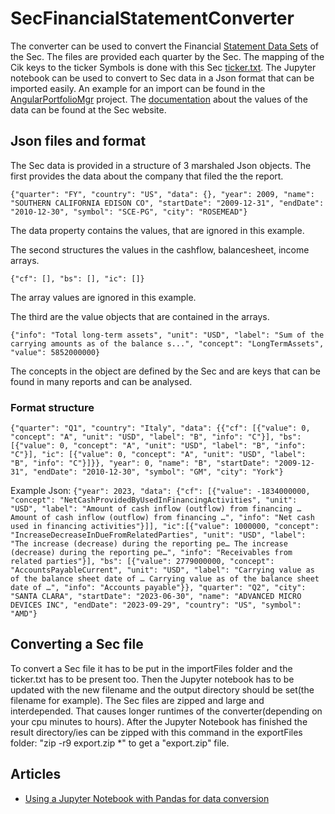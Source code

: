# SecFinancialStatementConverter
The converter can be used to convert the Financial [Statement Data Sets](https://www.sec.gov/dera/data/financial-statement-data-sets) of the Sec. The files are provided each quarter by the Sec. The mapping of the Cik keys to the ticker Symbols is done with this Sec [ticker.txt](https://www.sec.gov/include/ticker.txt). The Jupyter notebook can be used to convert to Sec data in a Json format that can be imported easily. An example for an import can be found in the [AngularPortfolioMgr](https://github.com/Angular2Guy/AngularPortfolioMgr) project. The [documentation](https://www.sec.gov/files/aqfs.pdf) about the values of the data can be found at the Sec website.

## Json files and format
The Sec data is provided in a structure of 3 marshaled Json objects. The first provides the data about the company that filed the the report.

`{"quarter": "FY", "country": "US", "data": {}, "year": 2009, "name": "SOUTHERN CALIFORNIA EDISON CO", "startDate": "2009-12-31", "endDate": "2010-12-30", "symbol": "SCE-PG", "city": "ROSEMEAD"}`

The data property contains the values, that are ignored in this example.

The second structures the values in the cashflow, balancesheet, income arrays. 

`{"cf": [], "bs": [], "ic": []}`

The array values are ignored in this example.

The third are the value objects that are contained in the arrays.

`{"info": "Total long-term assets", "unit": "USD", "label": "Sum of the carrying amounts as of the balance s...", "concept": "LongTermAssets", "value": 5852000000}`

The concepts in the object are defined by the Sec and are keys that can be found in many reports and can be analysed.

### Format structure
`{"quarter": "Q1", "country": "Italy", "data": {{"cf": [{"value": 0, "concept": "A", "unit": "USD", "label": "B", "info": "C"}], "bs": [{"value": 0, "concept": "A", "unit": "USD", "label": "B", "info": "C"}], "ic": [{"value": 0, "concept": "A", "unit": "USD", "label": "B", "info": "C"}]}}, "year": 0, "name": "B", "startDate": "2009-12-31", "endDate": "2010-12-30", "symbol": "GM", "city": "York"}`

Example Json:
`{"year": 2023, "data": {"cf": [{"value": -1834000000, "concept": "NetCashProvidedByUsedInFinancingActivities", "unit": "USD", "label": "Amount of cash inflow (outflow) from financing … Amount of cash inflow (outflow) from financing …", "info": "Net cash used in financing activities"}]], "ic":[{"value": 1000000, "concept": "IncreaseDecreaseInDueFromRelatedParties", "unit": "USD", "label": "The increase (decrease) during the reporting pe… The increase (decrease) during the reporting pe…", "info": "Receivables from related parties"}], "bs": [{"value": 2779000000, "concept": "AccountsPayableCurrent", "unit": "USD", "label": "Carrying value as of the balance sheet date of … Carrying value as of the balance sheet date of …", "info": "Accounts payable"}}, "quarter": "Q2", "city": "SANTA CLARA", "startDate": "2023-06-30", "name": "ADVANCED MICRO DEVICES INC", "endDate": "2023-09-29", "country": "US", "symbol": "AMD"}`

## Converting a Sec file
To convert a Sec file it has to be put in the importFiles folder and the ticker.txt has to be present too. Then the Jupyter notebook has to be updated with the new filename and the output directory should be set(the filename for example). The Sec files are zipped and large and interdepended. That causes longer runtimes of the converter(depending on your cpu minutes to hours). After the Jupyter Notebook has finished the result directory/ies can be zipped with this command in the exportFiles folder: "zip -r9 export.zip *" to get a "export.zip" file.

## Articles
* [Using a Jupyter Notebook with Pandas for data conversion](https://angular2guy.wordpress.com/2023/05/05/using-a-jupyter-notebook-with-pandas-for-data-conversion/)
